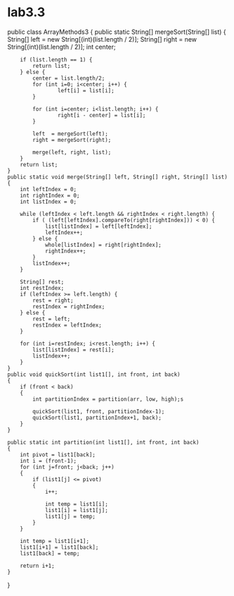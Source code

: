 # lab3.3

public class ArrayMethods3 {
	public static String[] mergeSort(String[] list) {
	    String[] left = new String[(int)(list.length / 2)];
	    String[] right = new String[(int)(list.length / 2)];
	    int center;
	 
	    if (list.length == 1) {    
	        return list;
	    } else {
	        center = list.length/2;
	        for (int i=0; i<center; i++) {
	                left[i] = list[i];
	        }
	 
	        for (int i=center; i<list.length; i++) {
	                right[i - center] = list[i];
	        }
	 
	        left  = mergeSort(left);
	        right = mergeSort(right);
	 
	        merge(left, right, list);
	    }
	    return list;
	}
	public static void merge(String[] left, String[] right, String[] list) {
	    int leftIndex = 0;
	    int rightIndex = 0;
	    int listIndex = 0;
	 
	    while (leftIndex < left.length && rightIndex < right.length) {
	        if ( (left[leftIndex].compareTo(right[rightIndex])) < 0) {
	            list[listIndex] = left[leftIndex];
	            leftIndex++;
	        } else {
	            whole[listIndex] = right[rightIndex];
	            rightIndex++;
	        }
	        listIndex++;
	    }
	 
	    String[] rest;
	    int restIndex;
	    if (leftIndex >= left.length) {
	        rest = right;
	        restIndex = rightIndex;
	    } else {
	        rest = left;
	        restIndex = leftIndex;
	    }

	    for (int i=restIndex; i<rest.length; i++) {
	        list[listIndex] = rest[i];
	        listIndex++;
	    }
	}
	public void quickSort(int list1[], int front, int back)
    {
        if (front < back)
        {
            int partitionIndex = partition(arr, low, high);s
 
            quickSort(list1, front, partitionIndex-1);
            quickSort(list1, partitionIndex+1, back);
        }
    }

	public static int partition(int list1[], int front, int back)
    {
        int pivot = list1[back]; 
        int i = (front-1);
        for (int j=front; j<back; j++)
        {
            if (list1[j] <= pivot)
            {
                i++;
 
                int temp = list1[i];
                list1[i] = list1[j];
                list1[j] = temp;
            }
        }
 
        int temp = list1[i+1];
        list1[i+1] = list1[back];
        list1[back] = temp;
 
        return i+1;
    }
}
